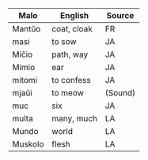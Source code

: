 Malo                    | English          | Source
----------------------- | ---------------- | --------------
Mantŭo                  | coat, cloak      | FR
masi                    | to sow           | JA
Miĉio                   | path, way        | JA
Mimio                   | ear              | JA
mitomi                  | to confess       | JA
mjaŭi                   | to meow          | (Sound)
muc                     | six              | JA
multa                   | many, much       | LA
Mundo                   | world            | LA
Muskolo                 | flesh            | LA


